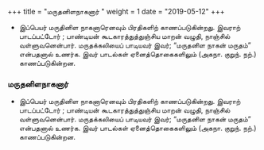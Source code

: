 ﻿+++
title = "மருதனிளநாகனார்  "
weight = 1
date = "2019-05-12"
+++


-  இப்பெயர் மருதினிள நாகனாரெனவும் பிரதிகளிற் காணப்படுகின்றது. இவராற் பாடப்பட்டோர் ; பாண்டியன் கூடகாரத்துத்துஞ்சிய மாறன் வழுதி, நாஞ்சில் வள்ளுவனென்பார். மருதக்கலியைப் பாடியவர் இவர்; “மருதனிள நாகன் மருதம்” என்பதனால் உணர்க. இவர் பாடல்கள் ஏனைத்தொகைகளிலும் (அகநா. குறுந். நற்.)  காணப்படுகின்றன. 
  
### மருதனிளநாகனார்  
-  இப்பெயர் மருதினிள நாகனாரெனவும் பிரதிகளிற் காணப்படுகின்றது. இவராற் பாடப்பட்டோர் ; பாண்டியன் கூடகாரத்துத்துஞ்சிய மாறன் வழுதி, நாஞ்சில் வள்ளுவனென்பார். மருதக்கலியைப் பாடியவர் இவர்; “மருதனிள நாகன் மருதம்” என்பதனால் உணர்க. இவர் பாடல்கள் ஏனைத்தொகைகளிலும் (அகநா. குறுந். நற்.)  காணப்படுகின்றன. 
